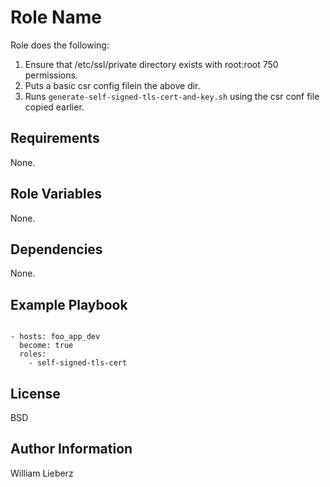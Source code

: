 Role Name
=========

Role does the following:

1. Ensure that /etc/ssl/private directory exists with root:root 750 permissions.
2. Puts a basic csr config filein the above dir.
3. Runs `generate-self-signed-tls-cert-and-key.sh` using the csr conf file copied earlier.

Requirements
------------

None.

Role Variables
--------------

None.

Dependencies
------------

None.

Example Playbook
----------------

```

- hosts: foo_app_dev
  become: true
  roles:
    - self-signed-tls-cert

```
License
-------

BSD

Author Information
------------------

William Lieberz
